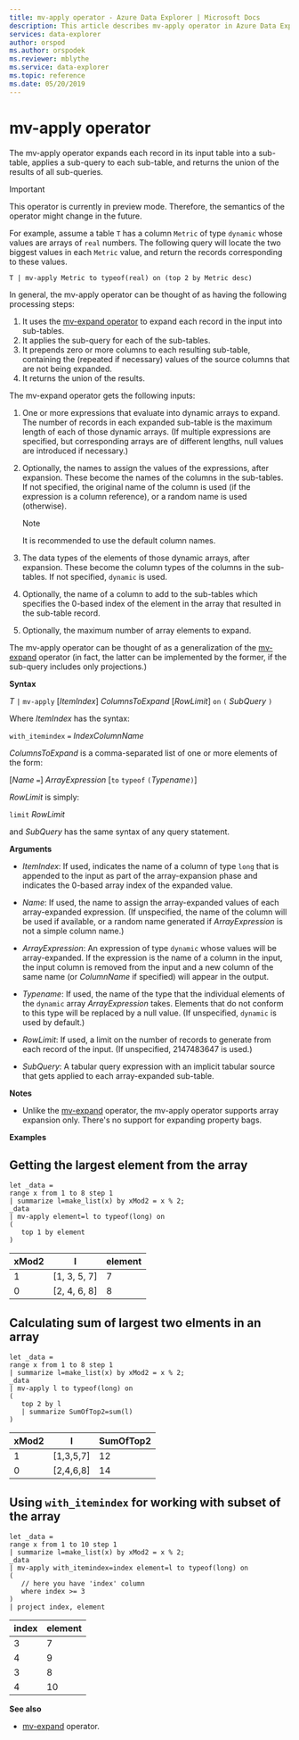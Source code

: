 ```yaml
---
title: mv-apply operator - Azure Data Explorer | Microsoft Docs
description: This article describes mv-apply operator in Azure Data Explorer.
services: data-explorer
author: orspod
ms.author: orspodek
ms.reviewer: mblythe
ms.service: data-explorer
ms.topic: reference
ms.date: 05/20/2019
---
```

# mv-apply operator

The mv-apply operator expands each record in its input table into a sub-table,
applies a sub-query to each sub-table, and returns the union of the results of
all sub-queries.

> [!IMPORTANT]
> This operator is currently in preview mode. Therefore, the semantics of the operator
> might change in the future.

For example, assume a table `T` has a column `Metric` of type `dynamic`
whose values are arrays of `real` numbers. The following query will locate the
two biggest values in each `Metric` value, and return the records corresponding
to these values.

```kusto
T | mv-apply Metric to typeof(real) on (top 2 by Metric desc)
```

In general, the mv-apply operator can be thought of as having the following
processing steps:

1. It uses the [mv-expand operator](./mvexpandoperator.md) to expand each record
   in the input into sub-tables.
2. It applies the sub-query for each of the sub-tables.
3. It prepends zero or more columns to each resulting sub-table, containing the
   (repeated if necessary) values of the source columns that are not being expanded.
4. It returns the union of the results.

The mv-expand operator gets the following inputs:

1. One or more expressions that evaluate into dynamic arrays to expand.
   The number of records in each expanded sub-table is the maximum length of
   each of those dynamic arrays. (If multiple expressions are specified,
   but corresponding arrays are of different lengths, null values are introduced
   if necessary.)

2. Optionally, the names to assign the values of the expressions, after expansion.
   These become the names of the columns in the sub-tables.
   If not specified, the original name of the column is used (if the expression
   is a column reference), or a random name is used (otherwise).

   > [!NOTE]
   > It is recommended to use the default column names.

3. The data types of the elements of those dynamic arrays, after expansion.
   These become the column types of the columns in the sub-tables.
   If not specified, `dynamic` is used.

4. Optionally, the name of a column to add to the sub-tables which specifies the
   0-based index of the element in the array that resulted in the sub-table record.

5. Optionally, the maximum number of array elements to expand.

The mv-apply operator can be thought of as a generalization of the
[mv-expand](./mvexpandoperator.md) operator (in fact, the latter can be implemented
by the former, if the sub-query includes only projections.)

**Syntax**

*T* `|` `mv-apply` [*ItemIndex*] *ColumnsToExpand* [*RowLimit*] `on` `(` *SubQuery* `)`

Where *ItemIndex* has the syntax:

`with_itemindex` `=` *IndexColumnName*

*ColumnsToExpand* is a comma-separated list of one or more elements of the form:

[*Name* `=`] *ArrayExpression* [`to` `typeof` `(`*Typename*`)`]

*RowLimit* is simply:

`limit` *RowLimit*

and *SubQuery* has the same syntax of any query statement.

**Arguments**

* *ItemIndex*: If used, indicates the name of a column of type `long` that is appended to the input as part of the array-expansion phase and indicates the 0-based array index of the
  expanded value.

* *Name*: If used, the name to assign the array-expanded values of each
  array-expanded expression.
  (If unspecified, the name of the column will be used if available,
  or a random name generated if *ArrayExpression* is not a simple column name.)

* *ArrayExpression*: An expression of type `dynamic` whose values will be array-expanded.
  If the expression is the name of a column in the input, the input column is
  removed from the input and a new column of the same name (or *ColumnName* if
  specified) will appear in the output.

* *Typename*: If used, the name of the type that the individual elements of the
  `dynamic` array *ArrayExpression* takes. Elements that do not conform to this
  type will be replaced by a null value.
  (If unspecified, `dynamic` is used by default.)

* *RowLimit*: If used, a limit on the number of records to generate from each
  record of the input.
  (If unspecified, 2147483647 is used.)

* *SubQuery*: A tabular query expression with an implicit tabular source that gets
  applied to each array-expanded sub-table.

**Notes**

* Unlike the [mv-expand](./mvexpandoperator.md) operator, the mv-apply operator
  supports array expansion only. There's no support for expanding property bags.

**Examples**

## Getting the largest element from the array

```kusto
let _data =
range x from 1 to 8 step 1
| summarize l=make_list(x) by xMod2 = x % 2;
_data
| mv-apply element=l to typeof(long) on 
(
   top 1 by element
)
```

|xMod2|l           |element|
|-----|------------|-------|
|1    |[1, 3, 5, 7]|7      |
|0    |[2, 4, 6, 8]|8      |

## Calculating sum of largest two elments in an array

```kusto
let _data =
range x from 1 to 8 step 1
| summarize l=make_list(x) by xMod2 = x % 2;
_data
| mv-apply l to typeof(long) on
(
   top 2 by l
   | summarize SumOfTop2=sum(l)
)
```

|xMod2|l        |SumOfTop2|
|-----|---------|---------|
|1    |[1,3,5,7]|12       |
|0    |[2,4,6,8]|14       |


## Using `with_itemindex` for working with subset of the array

```kusto
let _data =
range x from 1 to 10 step 1
| summarize l=make_list(x) by xMod2 = x % 2;
_data
| mv-apply with_itemindex=index element=l to typeof(long) on 
(
   // here you have 'index' column
   where index >= 3
)
| project index, element
```

|index|element|
|---|---|
|3|7|
|4|9|
|3|8|
|4|10|


**See also**

* [mv-expand](./mvexpandoperator.md) operator.